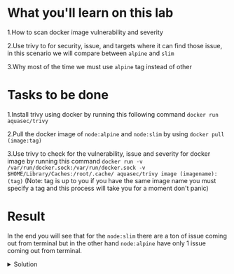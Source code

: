 # What you'll learn on this lab

1.How to scan docker image vulnerability and severity

2.Use trivy to for security, issue, and targets where it can find those issue, in this scenario we will compare between `alpine` and `slim`

3.Why most of the time we must use `alpine` tag instead of other


# Tasks to be done

1.Install trivy using docker by running this following command `docker run aquasec/trivy` 

2.Pull the docker image of `node:alpine` and `node:slim` by using `docker pull (image:tag)`

3.Use trivy to check for the vulnerability, issue and severity for docker image by running this command `docker run -v /var/run/docker.sock:/var/run/docker.sock -v $HOME/Library/Caches:/root/.cache/ aquasec/trivy image (imagename):(tag)` (Note: tag is up to you if you have the same image name you must specify a tag and this process will take you for a moment don't panic)


# Result 
In the end you will see that for the `node:slim` there are a ton of issue coming out from terminal but in the other hand `node:alpine` have only 1 issue coming out from terminal.


<details>
<summary>Solution</summary>

```plain
docker run aquasec/trivy

docker pull node:slim

docker pull node:alpine

docker run -v /var/run/docker.sock:/var/run/docker.sock -v $HOME/Library/Caches:/root/.cache/ aquasec/trivy image node:slim

docker run -v /var/run/docker.sock:/var/run/docker.sock -v $HOME/Library/Caches:/root/.cache/ aquasec/trivy image node:alpine


```{{exec}}

</details>
